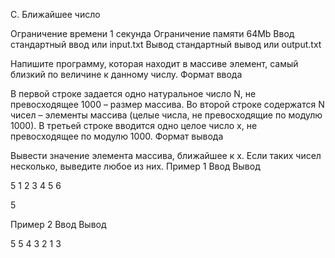 
C. Ближайшее число

Ограничение времени 	1 секунда
Ограничение памяти 	64Mb
Ввод 	стандартный ввод или input.txt
Вывод 	стандартный вывод или output.txt

Напишите программу, которая находит в массиве элемент, самый близкий по величине к  данному числу.
Формат ввода

В первой строке задается одно натуральное число N, не превосходящее 1000 – размер массива. Во второй строке содержатся N чисел – элементы массива (целые числа, не превосходящие по модулю 1000). В третьей строке вводится одно целое число x, не превосходящее по модулю 1000.
Формат вывода

Вывести значение элемента массива, ближайшее к x. Если таких чисел несколько, выведите любое из них.
Пример 1
Ввод
Вывод

5
1 2 3 4 5
6

	

5

Пример 2
Ввод
Вывод

5
5 4 3 2 1
3
